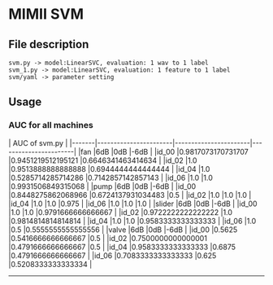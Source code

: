 # MIMII SVM

## File description
```
svm.py -> model:LinearSVC, evaluation: 1 wav to 1 label
svm_1.py -> model:LinearSVC, evaluation: 1 feature to 1 label
svm/yaml -> parameter setting

```


## Usage

###   AUC for all machines


|                               AUC of svm.py                                   |
|-------|-----------------------|-----------------------|-----------------------|
|fan 	  |6dB			              |0dB              			|-6dB           	     	|
|id_00	|0.9817073170731707	    |0.9451219512195121	    |0.6646341463414634    	|
|id_02	|1.0			              |0.9513888888888888	    |0.6944444444444444    	|
|id_04	|1.0			              |0.5285714285714286	    |0.7142857142857143  	  |
|id_06	|1.0			              |1.0			              |0.9931506849315068    	|
|pump	  |6dB			              |0dB			              |-6dB	       	        	|
|id_00	|0.8448275862068966	    |0.6724137931034483	    |0.5		     	          |
|id_02	|1.0			              |1.0			              |1.0 		     	          |
|id_04	|1.0			              |1.0              			|0.975    	    	     	|
|id_06	|1.0			              |1.0			              |1.0  		     	        |
|slider	|6dB			              |0dB			              |-6dB     		          |
|id_00	|1.0			              |1.0			              |0.9791666666666667 	  |
|id_02	|0.9722222222222222	    |1.0			              |0.9814814814814814	    |
|id_04	|1.0			              |1.0			              |0.9583333333333333    	|
|id_06	|1.0		               	|0.5		               	|0.5555555555555556    	|
|valve	|6dB			              |0dB	               		|-6dB			              |
|id_00	|0.5625			            |0.5416666666666667    	|0.5		               	|
|id_02	|0.7500000000000001	    |0.4791666666666667	    |0.5			              |
|id_04	|0.9583333333333333	    |0.6875			            |0.4791666666666667    	|
|id_06	|0.7083333333333333	    |0.625			            |0.5208333333333334    	|

------------------------------------------------------------------------------------------
